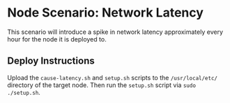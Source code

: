 # Node Scenario: Network Latency

This scenario will introduce a spike in network latency approximately every hour for the node it is deployed to.

## Deploy Instructions

Upload the `cause-latency.sh` and `setup.sh` scripts to the `/usr/local/etc/` directory of the target node.
Then run the `setup.sh` script via `sudo ./setup.sh`.